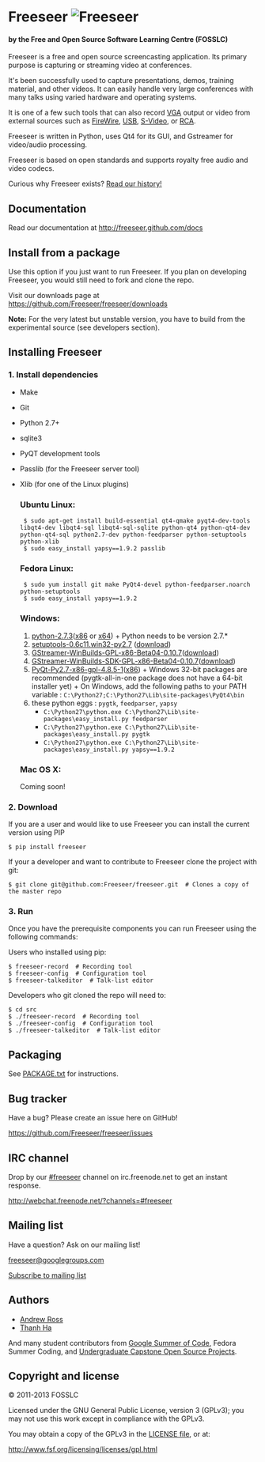 Freeseer ![Freeseer](http://i.imgur.com/tqivk.png "Freeseer logo")
=========
#### by the Free and Open Source Software Learning Centre (FOSSLC)

Freeseer is a free and open source screencasting application.
Its primary purpose is capturing or streaming video at conferences.

It's been successfully used to capture presentations, demos, training material, and other videos.
It can easily handle very large conferences with many talks using varied hardware and operating systems.

It is one of a few such tools that can also record [VGA][vga-wiki] output or video
from external sources such as [FireWire][firewire-wiki], [USB][usb-wiki], [S-Video][svideo-wiki], or [RCA][rca-wiki].

Freeseer is written in Python, uses Qt4 for its GUI, and Gstreamer for video/audio processing.

Freeseer is based on open standards and supports royalty free audio and video codecs.

Curious why Freeseer exists? [Read our history!](http://fosslc.org/drupal/node/596)


Documentation
-------------
Read our documentation at http://freeseer.github.com/docs

Install from a package
----------------------
Use this option if you just want to run Freeseer. If you plan on developing
Freeseer, you would still need to fork and clone the repo.

Visit our downloads page at https://github.com/Freeseer/freeseer/downloads

**Note:** For the very latest but unstable version, you have to build from the experimental source (see developers section).


Installing Freeseer
-------------------
### 1. Install dependencies
 + Make
 + Git
 + Python 2.7+
 + sqlite3
 + PyQT development tools
 + Passlib (for the Freeseer server tool)
 + Xlib (for one of the Linux plugins)

    ### Ubuntu Linux:

        $ sudo apt-get install build-essential qt4-qmake pyqt4-dev-tools libqt4-dev libqt4-sql libqt4-sql-sqlite python-qt4 python-qt4-dev python-qt4-sql python2.7-dev python-feedparser python-setuptools python-xlib
        $ sudo easy_install yapsy==1.9.2 passlib

    ### Fedora Linux:

        $ sudo yum install git make PyQt4-devel python-feedparser.noarch python-setuptools
        $ sudo easy_install yapsy==1.9.2

    ### Windows:
      1. [python-2.7.3](http://www.python.org/getit/)([x86](http://www.python.org/ftp/python/2.7.3/python-2.7.3.msi) or [x64](http://www.python.org/ftp/python/2.7.3/python-2.7.3.amd64.msi))
        + Python needs to be version 2.7.\*
      1. [setuptools-0.6c11.win32-py2.7](https://pypi.python.org/pypi/setuptools#downloads) ([download](https://pypi.python.org/packages/2.7/s/setuptools/setuptools-0.6c11.win32-py2.7.exe#md5=57e1e64f6b7c7f1d2eddfc9746bbaf20))
      1. [GStreamer-WinBuilds-GPL-x86-Beta04-0.10.7](https://code.google.com/p/ossbuild/downloads/list)([download](https://ossbuild.googlecode.com/files/GStreamer-WinBuilds-GPL-x86-Beta04-0.10.7.msi))
      1. [GStreamer-WinBuilds-SDK-GPL-x86-Beta04-0.10.7](https://code.google.com/p/ossbuild/downloads/list)([download](https://ossbuild.googlecode.com/files/GStreamer-WinBuilds-SDK-GPL-x86-Beta04-0.10.7.msi))
      1. [PyQt-Py2.7-x86-gpl-4.8.5-1](http://www.riverbankcomputing.com/software/pyqt/download)([x86](http://sourceforge.net/projects/pyqt/files/PyQt4/PyQt-4.10/PyQt4-4.10-gpl-Py2.7-Qt4.8.4-x32.exe/download))
        + Windows 32-bit packages are recommended (pygtk-all-in-one package does not have a 64-bit installer yet)
        + On Windows, add the following paths to your PATH variable : ```C:\Python27;C:\Python27\Lib\site-packages\PyQt4\bin```
      1. these python eggs : ```pygtk```, ```feedparser```, ```yapsy```
         - ```C:\Python27\python.exe C:\Python27\Lib\site-packages\easy_install.py feedparser```
         - ```C:\Python27\python.exe C:\Python27\Lib\site-packages\easy_install.py pygtk```
         - ```C:\Python27\python.exe C:\Python27\Lib\site-packages\easy_install.py yapsy==1.9.2```

    ### Mac OS X:
    Coming soon!
          
### 2. Download

If you are a user and would like to use Freeseer you can install the current version
using PIP

    $ pip install freeseer

If your a developer and want to contribute to Freeseer clone the project with git:

    $ git clone git@github.com:Freeseer/freeseer.git  # Clones a copy of the master repo

### 3. Run

Once you have the prerequisite components you can run Freeseer using the following commands:

Users who installed using pip:

    $ freeseer-record  # Recording tool
    $ freeseer-config  # Configuration tool
    $ freeseer-talkeditor  # Talk-list editor

Developers who git cloned the repo will need to:

    $ cd src
    $ ./freeseer-record  # Recording tool
    $ ./freeseer-config  # Configuration tool
    $ ./freeseer-talkeditor  # Talk-list editor


Packaging
---------
See [PACKAGE.txt](https://github.com/Freeseer/freeseer/blob/master/PACKAGE.txt) for instructions.


Bug tracker
-----------
Have a bug? Please create an issue here on GitHub!

https://github.com/Freeseer/freeseer/issues


IRC channel
-----------
Drop by our [#freeseer](irc://irc.freenode.net/#freeseer) channel on irc.freenode.net to get an instant response.

http://webchat.freenode.net/?channels=#freeseer


Mailing list
------------
Have a question? Ask on our mailing list!

freeseer@googlegroups.com

[Subscribe to mailing list](http://groups.google.com/group/freeseer)


Authors
-------
- [Andrew Ross](https://github.com/fosslc)
- [Thanh Ha](https://github.com/zxiiro)

And many student contributors from [Google Summer of Code](http://code.google.com/soc), Fedora Summer Coding,
and [Undergraduate Capstone Open Source Projects](http://ucosp.ca).


Copyright and license
---------------------
© 2011-2013 FOSSLC

Licensed under the GNU General Public License, version 3 (GPLv3);
you may not use this work except in compliance with the GPLv3.

You may obtain a copy of the GPLv3 in the [LICENSE file][license], or at:

http://www.fsf.org/licensing/licenses/gpl.html


[rca-wiki]: http://en.wikipedia.org/wiki/RCA_connector
[svideo-wiki]: http://en.wikipedia.org/wiki/S-Video
[firewire-wiki]: http://en.wikipedia.org/wiki/FireWire_camera
[vga-wiki]: http://en.wikipedia.org/wiki/VGA_connector
[usb-wiki]: http://en.wikipedia.org/wiki/USB_video_device_class
[license]: https://raw.github.com/Freeseer/freeseer/a0497fabdc5a548d0dea4f6fb4925aa41a6d62e8/src/LICENSE

